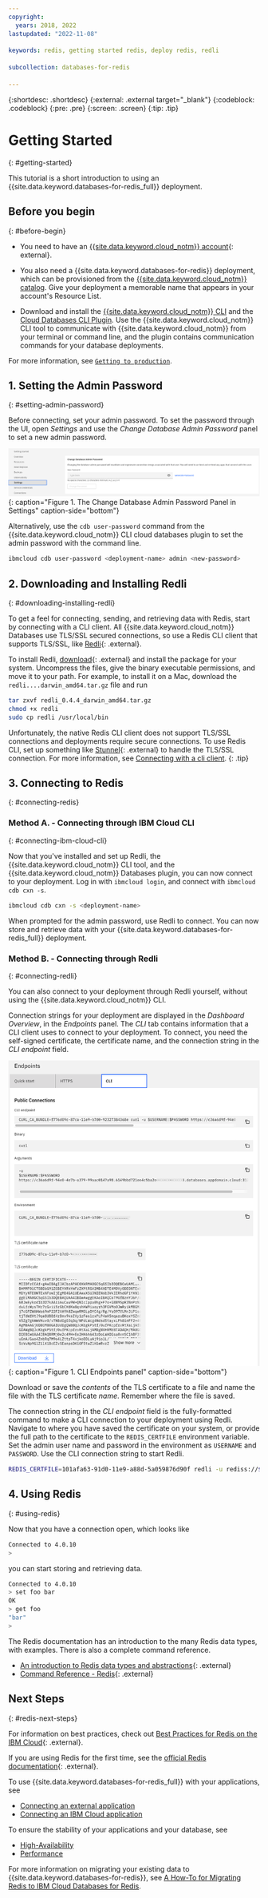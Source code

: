 ```yaml
---
copyright:
  years: 2018, 2022
lastupdated: "2022-11-08"

keywords: redis, getting started redis, deploy redis, redli

subcollection: databases-for-redis

---
```


{:shortdesc: .shortdesc}
{:external: .external target="_blank"}
{:codeblock: .codeblock}
{:pre: .pre}
{:screen: .screen}
{:tip: .tip}


# Getting Started
{: #getting-started}

This tutorial is a short introduction to using an {{site.data.keyword.databases-for-redis_full}} deployment.

## Before you begin
{: #before-begin}

- You need to have an [{{site.data.keyword.cloud_notm}} account](https://ibm.biz/databases-for-redis-signup){: external}.

- You also need a {{site.data.keyword.databases-for-redis}} deployment, which can be provisioned from the [{{site.data.keyword.cloud_notm}} catalog](https://cloud.ibm.com/catalog/databases-for-redis/). Give your deployment a memorable name that appears in your account's Resource List.

- Download and install the [{{site.data.keyword.cloud_notm}} CLI](/docs/cli?topic=cli-install-ibmcloud-cli) and the [Cloud Databases CLI Plugin](/docs/databases-cli-plugin?topic=databases-cli-plugin-cdb-reference). Use the {{site.data.keyword.cloud_notm}} CLI tool to communicate with {{site.data.keyword.cloud_notm}} from your terminal or command line, and the plugin contains communication commands for your database deployments.

For more information, see [`Getting to production`](/docs/cloud-databases?topic=cloud-databases-best-practices).

## 1. Setting the Admin Password
{: #setting-admin-password}

Before connecting, set your admin password. To set the password through the UI, open _Settings_ and use the _Change Database Admin Password_ panel to set a new admin password.

![The Change Database Admin Password Panel in Settings](images/settings-admin-password.png){: caption="Figure 1. The Change Database Admin Password Panel in Settings" caption-side="bottom"}

Alternatively, use the `cdb user-password` command from the {{site.data.keyword.cloud_notm}} CLI cloud databases plugin to set the admin password with the command line.
```sh
ibmcloud cdb user-password <deployment-name> admin <new-password>
```

## 2. Downloading and Installing Redli
{: #downloading-installing-redli}

To get a feel for connecting, sending, and retrieving data with Redis, start by connecting with a CLI client. All {{site.data.keyword.cloud_notm}} Databases use TLS/SSL secured connections, so use a Redis CLI client that supports TLS/SSL, like [Redli](https://github.com/IBM-Cloud/redli){: .external}.

To install Redli, [download](https://github.com/IBM-Cloud/redli/releases){: .external} and install the package for your system. Uncompress the files, give the binary executable permissions, and move it to your path. For example, to install it on a Mac, download the `redli....darwin_amd64.tar.gz` file and run

```sh
tar zxvf redli_0.4.4_darwin_amd64.tar.gz
chmod +x redli
sudo cp redli /usr/local/bin
```

Unfortunately, the native Redis CLI client does not support TLS/SSL connections and deployments require secure connections. To use Redis CLI, set up something like [Stunnel](https://www.stunnel.org/index.html){: .external} to handle the TLS/SSL connection. For more information, see [Connecting with a cli client](/docs/databases-for-redis?topic=databases-for-redis-connecting-cli-client#connecting-with-redis-cli).
{: .tip}

## 3. Connecting to Redis
{: #connecting-redis}

### Method A. - Connecting through IBM Cloud CLI
{: #connecting-ibm-cloud-cli}

Now that you've installed and set up Redli, the {{site.data.keyword.cloud_notm}} CLI tool, and the {{site.data.keyword.cloud_notm}} Databases plugin, you can now connect to your deployment. Log in with `ibmcloud login`, and connect with `ibmcloud cdb cxn -s`.

```sh
ibmcloud cdb cxn -s <deployment-name>
```
When prompted for the admin password, use Redli to connect. You can now store and retrieve data with your {{site.data.keyword.databases-for-redis_full}} deployment. 

### Method B. -  Connecting through Redli
{: #connecting-redli}

You can also connect to your deployment through Redli yourself, without using the {{site.data.keyword.cloud_notm}} CLI.

Connection strings for your deployment are displayed in the _Dashboard Overview_, in the _Endpoints_ panel. The _CLI_ tab contains information that a CLI client uses to connect to your deployment. To connect, you need the self-signed certificate, the certificate name, and the connection string in the _CLI endpoint_ field. 

![CLI Endpoints panel](images/cli-endpoints-pane.png){: caption="Figure 1. CLI Endpoints panel" caption-side="bottom"}

Download or save the _contents_ of the TLS certificate to a file and name the file with the TLS certificate _name_. Remember where the file is saved.

The connection string in the _CLI endpoint_ field is the fully-formatted command to make a CLI connection to your deployment using Redli. Navigate to where you have saved the certificate on your system, or provide the full path to the certificate to the `REDIS_CERTFILE` environment variable. Set the admin user name and password in the environment as `USERNAME` and `PASSWORD`. Use the CLI connection string to start Redli.

```sh
REDIS_CERTFILE=101afa63-91d0-11e9-a88d-5a059876d90f redli -u rediss://$USERNAME:$PASSWORD@da4103eb-f1ef-4f2d-8b41-0bfd98cb65bc.8117147f814b4b2ea643610826cd2046.databases.appdomain.cloud:30174/0
```

## 4. Using Redis
{: #using-redis}

Now that you have a connection open, which looks like
```sh
Connected to 4.0.10
>
```
you can start storing and retrieving data.
```sh
Connected to 4.0.10
> set foo bar
OK
> get foo
"bar"
>
```

The Redis documentation has an introduction to the many Redis data types, with examples. There is also a complete command reference.
- [An introduction to Redis data types and abstractions](https://redis.io/topics/data-types-intro){: .external}
- [Command Reference - Redis](https://redis.io/commands/){: .external}

## Next Steps
{: #redis-next-steps}

For information on best practices, check out [Best Practices for Redis on the IBM Cloud](https://www.ibm.com/cloud/blog/best-practices-for-redis-on-the-ibm-cloud){: .external}.

If you are using Redis for the first time, see the [official Redis documentation](https://redis.io/documentation){: .external}. 

To use {{site.data.keyword.databases-for-redis_full}} with your applications, see
- [Connecting an external application](/docs/databases-for-redis?topic=databases-for-redis-external-app)
- [Connecting an IBM Cloud application](/docs/databases-for-redis?topic=databases-for-redis-ibmcloud-app)

To ensure the stability of your applications and your database, see
- [High-Availability](/docs/databases-for-redis?topic=databases-for-redis-high-availability)
- [Performance](/docs/databases-for-redis?topic=databases-for-redis-performance)

For more information on migrating your existing data to {{site.data.keyword.databases-for-redis}}, see [A How-To for Migrating Redis to IBM Cloud Databases for Redis](https://www.ibm.com/cloud/blog/a-how-to-for-migrating-redis-to-ibm-cloud-databases-for-redis). 
